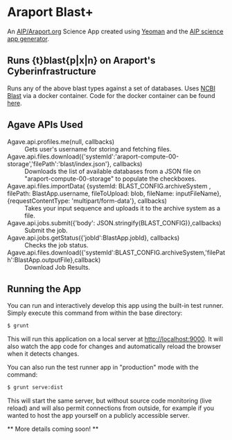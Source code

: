 # Araport Blast+

An [AIP/Araport.org](http://www.araport.org) Science App created using [Yeoman](http://yeoman.io)
and the [AIP science app generator](https://www.npmjs.org/package/generator-aip-science-app).

## Runs {t}blast{p|x|n} on Araport's Cyberinfrastructure

Runs any of the above blast types against a set of databases. Uses [NCBI Blast](http://blast.ncbi.nlm.nih.gov/) via a docker container. Code for the docker container can be found [here](https://github.com/Arabidopsis-Information-Portal/aip-agave-apps).


## Agave APIs Used

<dl>
	<dt>Agave.api.profiles.me(null, callbacks) </dt><dd> Gets user's username for storing and fetching files.</dd>
	<dt>Agave.api.files.download({'systemId':'araport-compute-00-storage','filePath':'blast/index.json'}, callbacks) </dt><dd> Downloads the list of available databases from a JSON file on "araport-compute-00-storage" to populate the checkboxes. </dd>
	<dt>Agave.api.files.importData(
            {systemId: BLAST_CONFIG.archiveSystem , filePath: BlastApp.username, fileToUpload: blob, fileName: inputFileName},
            {requestContentType: 'multipart/form-data'}, callbacks) </dt><dd> Takes your input sequence and uploads it to the archive system as a file.</dd>
	<dt>Agave.api.jobs.submit({'body': JSON.stringify(BLAST_CONFIG)},callbacks) </dt><dd> Submit the job.</dd>
	<dt>Agave.api.jobs.getStatus({'jobId':BlastApp.jobId}, callbacks)</dt><dd>Checks the job status.</dd>		<dt>Agave.api.files.download({'systemId':BLAST_CONFIG.archiveSystem,'filePath':BlastApp.outputFile},callback) </dt><dd> Download Job Results.</dd>
</dl>

## Running the App

You can run and interactively develop this app using the built-in test runner. Simply
execute this command from within the base directory:

```bash
$ grunt
```

This will run this application on a local server at
[http://localhost:9000](http://localhost:9000). It will also watch the
app code for changes and automatically reload the browser when it detects
changes.

You can also run the test runner app in "production" mode with the command:

```bash
$ grunt serve:dist
```

This will start the same server, but without source code monitoring (live reload)
and will also permit connections from outside, for example if you wanted to host
the app yourself on a publicly accessible server.

** More details coming soon! **
